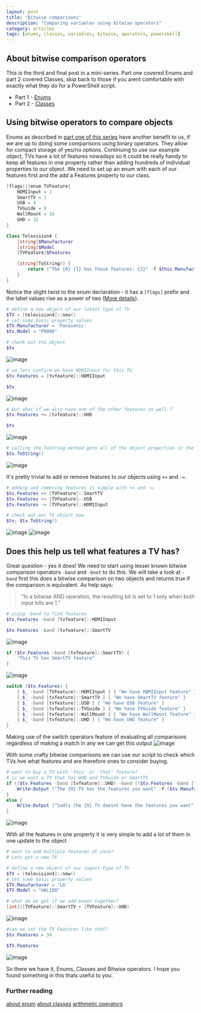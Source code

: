 ```yaml
---
layout: post
title: "Bitwise comparisons"
description: "Comparing variables using bitwise operators"
category: articles
tags: [enums, classes, variables, bitwise, operators, powershell]
---
```


## About bitwise comparison operators

This is the third and final post in a mini-series. Part one covered Enums and part 2 covered Classes, skip back to those if you arent comfortable with exactly what they do for a PowerShell script.

- Part 1 - [Enums](https://fatherjack.github.io/articles/Enums)
- Part 2 - [Classes](https://fatherjack.github.io/articles/Classes)

## Using bitwise operators to compare objects

Enums as described in [part one of this series](https://fatherjack.github.io/articles/Enums) have another benefit to us, if we are up to doing some comparisons using binary operators. They allow for compact storage of yes/no options. Continuing to use our example object, TVs have a lot of features nowadays so it could be really handy to keep all features in one property rather than adding hundreds of individual properties to our object. We need to set up an enum with each of our features first and the add a Features property to our class.

```powershell
[flags()]enum TVFeature{
    HDMIInput = 1
    SmartTV = 2
    USB = 4
    TVGuide = 8
    WallMount = 16
    UHD = 32
}

Class Television4 {
    [string]$Manufacturer
    [string]$Model
    [TVFeature]$Features

    [string]ToString() {
        return ("The {0} {1} has these features: {2}" -f $this.Manufacturer, $this.Model, $this.Features)
    }
}
```

Notice the slight twist to the enum declaration - it has a ```[flags]``` prefix and the label values rise as a power of two ([More details](https://fatherjack.github.io/articles/Enums)).

```powershell
# define a new object of our latest type of TV
$TV = [television4]::new()
# set some basic property values
$TV.Manufacturer = 'Panasonic'
$tv.Model = "P9000"

# check out the object
$tv
```

![image](https://user-images.githubusercontent.com/2597535/115143746-0f99fb00-a041-11eb-97ac-ff1d19b6fe41.png)

```powershell
# so lets confirm we have HDMIInout for this TV
$tv.Features = [tvfeature]::HDMIInput

$tv
```

![image](https://user-images.githubusercontent.com/2597535/115143759-1e80ad80-a041-11eb-8b9d-6364c0522bca.png)

```powershell
# but what if we also have one of the other features as well ?
$tv.Features += [tvfeature]::UHD

$tv
```

![image](https://user-images.githubusercontent.com/2597535/115143775-35270480-a041-11eb-9ecf-30a8cb2fbceb.png)

```powershell
# calling the ToString method gets all of the object properties in the string format that we specified 
$tv.ToString()
```

![image](https://user-images.githubusercontent.com/2597535/115143782-45d77a80-a041-11eb-977b-31626bbae718.png)

It's pretty trivial to add or remove features to our objects using ```+=``` and ```-=```.

```powershell
# adding and removing features is simple with += and -=
$tv.Features += [TVFeature]::SmartTV
$tv.Features += [TVFeature]::USB
$tv.Features -= [TVFeature]::HDMIInput

# check out our TV object now
$tv; $tv.ToString()
```

![image](https://user-images.githubusercontent.com/2597535/115143864-95b64180-a041-11eb-910e-6f6f72e3a3c7.png)
![image](https://user-images.githubusercontent.com/2597535/115143886-a070d680-a041-11eb-8377-b727a48763bb.png)

## Does this help us tell what features a TV has?

Great question - yes it does! We need to start using lesser known bitwise comparison operators ```-band``` and ```-bnot``` to do this. We will take a look at ```-band``` first this does a bitwise comparison on two objects and returns true if the comparison is equivalent. As help says:

> "In a bitwise AND operation, the resulting bit is set to 1 only when both input bits are 1."

```powershell
# using -band to find features
$tv.Features -band [tvfeature]::HDMIInput

$tv.Features -band [tvfeature]::SmartTV
```

![image](https://user-images.githubusercontent.com/2597535/115144868-e3817880-a046-11eb-9259-b17290ee3760.png)

```powershell
if ($tv.Features -band [tvfeature]::SmartTV) {
    "This TV has SmartTV feature"
}
```

![image](https://user-images.githubusercontent.com/2597535/115144883-f3995800-a046-11eb-8b73-ecc6bba6d2a6.png)

```powershell
switch ($tv.Features) {
    { $_ -band [TVFeature]::HDMIInput } { "We have HDMIInput feature" }
    { $_ -band [tvfeature]::SmartTV } { "We have SmartTV feature" }
    { $_ -band [tvfeature]::USB } { "We have USB feature" }
    { $_ -band [tvfeature]::TVGuide } { "We have TVGuide feature" }
    { $_ -band [tvfeature]::WallMount } { "We have WallMount feature" }
    { $_ -band [tvfeature]::UHD } { "We have UHD feature" }
}
```

Making use of the switch operators feature of evaluating all comparisons regardless of making a match in any we can get this output
![image](https://user-images.githubusercontent.com/2597535/115144938-2e02f500-a047-11eb-82c9-9592f410877c.png)

With some crafty bitwise comparisons we can use our script to check which TVs hve what features and are therefore ones to consider buying.

```powershell
# want to buy a TV with 'this' or 'that' feature?
# is we want a TV that has UHD and TVGuide or SmartTV
if (($tv.Features -band [tvfeature]::UHD) -band (($tv.Features -band [tvfeature]::TVGuide) -bor ($tv.Features -band [tvfeature]::SmartTV))) {
    Write-Output ("The {0} TV has the features you want" -f ($tv.Manufacturer))
}
else {
    Write-Output ("Sadly the {0} TV doesnt have the features you want" -f ($tv.Manufacturer))
}
```

![image](https://user-images.githubusercontent.com/2597535/115145003-791d0800-a047-11eb-9b9b-5cc5c4084be9.png)

With all the features in one property it is very simple to add a lot of them in one update to the object

```powershell
# want to add multiple features at once?
# Lets get a new TV

# define a new object of our lagest type of TV
$TV = [television4]::new()
# set some basic property values
$TV.Manufacturer = 'LG'
$TV.Model = "HAL100"

# what do we get if we add enums together?
[int]([TVFeature]::SmartTV + [TVFeature]::UHD)
```

![image](https://user-images.githubusercontent.com/2597535/115145061-b5e8ff00-a047-11eb-98c0-bbc88b0047f0.png)

```powershell
#can we set the TV Features like that?
$tv.Features = 34

$TV.Features
```

![image](https://user-images.githubusercontent.com/2597535/115145086-d3b66400-a047-11eb-90cf-0722764fa6c1.png)

So there we have it, Enums, Classes and Bitwise operators. I hope you found something in this thats useful to you.

### Further reading

[about enum](https://docs.microsoft.com/en-us/powershell/module/microsoft.powershell.core/about/about_enum)
[about classes](https://docs.microsoft.com/en-us/powershell/module/microsoft.powershell.core/about/about_classes)
[arithmetic operators](https://docs.microsoft.com/en-us/powershell/module/microsoft.powershell.core/about/about_arithmetic_operators)